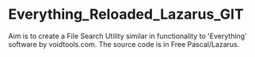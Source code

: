 # Everything_Reloaded_Lazarus_GIT
Aim is to create a File Search Utility similar in functionality to 'Everything' software by voidtools.com.
The source code is in Free Pascal/Lazarus.
